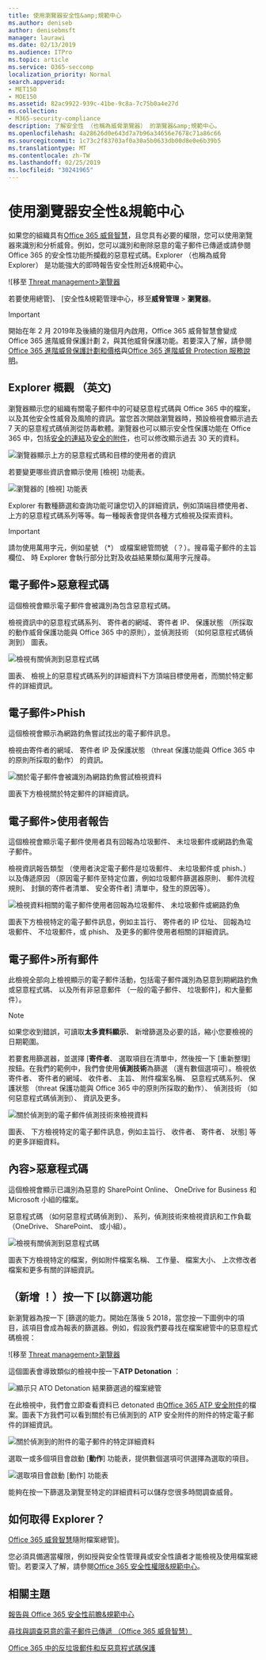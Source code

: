 ```yaml
---
title: 使用瀏覽器安全性&amp;規範中心
ms.author: deniseb
author: denisebmsft
manager: laurawi
ms.date: 02/13/2019
ms.audience: ITPro
ms.topic: article
ms.service: O365-seccomp
localization_priority: Normal
search.appverid:
- MET150
- MOE150
ms.assetid: 82ac9922-939c-41be-9c8a-7c75b0a4e27d
ms.collection:
- M365-security-compliance
description: 了解安全性 （也稱為威脅瀏覽器） 的瀏覽器&amp;規範中心。
ms.openlocfilehash: 4a28626d0e643d7a7b96a34656e7678c71a86c66
ms.sourcegitcommit: 1c73c2f83703af0a30a5b0633db00d8e0e6b39b5
ms.translationtype: MT
ms.contentlocale: zh-TW
ms.lasthandoff: 02/25/2019
ms.locfileid: "30241965"
---
```

# <a name="use-explorer-in-the-security-amp-compliance-center"></a>使用瀏覽器安全性&amp;規範中心

如果您的組織具有[Office 365 威脅智慧](office-365-ti.md)，且您具有必要的權限，您可以使用瀏覽器來識別和分析威脅。例如，您可以識別和刪除惡意的電子郵件已傳遞或請參閱 Office 365 的安全性功能所攔截的惡意程式碼。Explorer （也稱為威脅 Explorer） 是功能強大的即時報告安全性附近&amp;規範中心。
  
![移至 [Threat management\>瀏覽器](media/cab32fa2-66f1-4ad5-bc1d-2bac4dbeb48c.png)
  
若要使用總管]、 [安全性&amp;規範管理中心，移至**威脅管理** \> **瀏覽器**。

> [!IMPORTANT]
> 開始在年 2 月 2019年及後續的幾個月內啟用，Office 365 威脅智慧會變成 Office 365 進階威脅保護計劃 2，與其他威脅保護功能。若要深入了解，請參閱[Office 365 進階威脅保護計劃和價格](https://products.office.com/exchange/advance-threat-protection)與[Office 365 進階威脅 Protection 服務說明](https://docs.microsoft.com/office365/servicedescriptions/office-365-advanced-threat-protection-service-description)。
      
## <a name="explorer-overview"></a>Explorer 概觀 （英文)

瀏覽器顯示您的組織有關電子郵件中的可疑惡意程式碼與 Office 365 中的檔案，以及其他安全性威脅及風險的資訊。當您首次開啟瀏覽器時，預設檢視會顯示過去 7 天的惡意程式碼偵測從防毒軟體。瀏覽器也可以顯示安全性保護功能在 Office 365 中，包括[安全的連結](atp-safe-links.md)及[安全的附件](atp-safe-attachments.md)，也可以修改顯示過去 30 天的資料。
  
![瀏覽器顯示上方的惡意程式碼和目標的使用者的資訊](media/8e8c1582-d6f4-4521-8591-686a1cb01f7e.png)
  
若要變更哪些資訊會顯示使用 [檢視] 功能表。
  
![瀏覽器的 [檢視] 功能表](media/2bb34f58-555f-4967-ba55-740334ef1f8e.png)
  
Explorer 有數種篩選和查詢功能可讓您切入的詳細資訊，例如頂端目標使用者、 上方的惡意程式碼系列等等。每一種報表會提供各種方式檢視及探索資料。

> [!IMPORTANT]
> 請勿使用萬用字元，例如星號 （*） 或檔案總管問號 （？）。搜尋電子郵件的主旨欄位、 時 Explorer 會執行部分比對及收益結果類似萬用字元搜尋。

## <a name="email--malware"></a>電子郵件\>惡意程式碼

這個檢視會顯示電子郵件會被識別為包含惡意程式碼。  

檢視資訊中的惡意程式碼系列、 寄件者的網域、 寄件者 IP、 保護狀態 （所採取的動作威脅保護功能與 Office 365 中的原則），並偵測技術 （如何惡意程式碼偵測到） 圖表。  

![檢視有關偵測到惡意程式碼](media/d11dc568-b091-4159-b261-df13d76b520b.png)         

圖表、 檢視上的惡意程式碼系列的詳細資料下方頂端目標使用者，而關於特定郵件的詳細資訊。 

## <a name="email--phish"></a>電子郵件\>Phish

這個檢視會顯示為網路釣魚嘗試找出的電子郵件訊息。  

檢視由寄件者的網域、 寄件者 IP 及保護狀態 （threat 保護功能與 Office 365 中的原則所採取的動作） 的資訊。 

![關於電子郵件會被識別為網路釣魚嘗試檢視資料](media/2e3f97fa-2b99-47f9-afd6-216d10633c50.png) 

圖表下方檢視關於特定郵件的詳細資訊。 

## <a name="email--user-reported"></a>電子郵件\>使用者報告

這個檢視會顯示電子郵件使用者具有回報為垃圾郵件、 未垃圾郵件或網路釣魚電子郵件。  

檢視資訊報告類型 （使用者決定電子郵件是垃圾郵件、 未垃圾郵件或 phish、） 以及傳遞原因 （原因電子郵件至特定位置，例如垃圾郵件篩選器原則、 郵件流程規則、 封鎖的寄件者清單、 安全寄件者] 清單中，發生的原因等）。  

![檢視資料相關的電子郵件使用者回報為垃圾郵件、 未垃圾郵件或網路釣魚](media/255acd04-0d07-4b29-82af-5060a60c20ab.png)  

圖表下方檢視特定的電子郵件訊息，例如主旨行、 寄件者的 IP 位址、 回報為垃圾郵件、 不垃圾郵件，或 phish、 及更多的郵件使用者相關的詳細資訊。 

## <a name="email--all-mail"></a>電子郵件\>所有郵件

此檢視全部向上檢視顯示的電子郵件活動，包括電子郵件識別為惡意到期網路釣魚或惡意程式碼、 以及所有非惡意郵件 （一般的電子郵件、 垃圾郵件]，和大量郵件）。 

> [!NOTE]
> 如果您收到錯誤，可讀取**太多資料顯示**、 新增篩選及必要的話，縮小您要檢視的日期範圍。 

若要套用篩選器，並選擇 [**寄件者**、 選取項目在清單中，然後按一下 [重新整理] 按鈕。在我們的範例中，我們會使用**偵測技術**為篩選 （還有數個選項可）。檢視依寄件者、 寄件者的網域、 收件者、 主旨、 附件檔案名稱、 惡意程式碼系列、 保護狀態 （threat 保護功能與 Office 365 中的原則所採取的動作）、 偵測技術 （如何惡意程式碼偵測到）、 資訊及更多。 

![關於偵測到的電子郵件偵測技術來檢視資料](media/0c032eb3-6021-4174-9f06-ff8f30c245ca.png) 

圖表、 下方檢視特定的電子郵件訊息，例如主旨行、 收件者、 寄件者、 狀態] 等的更多詳細資料。 

## <a name="content--malware"></a>內容\>惡意程式碼

這個檢視會顯示已識別為惡意的 SharePoint Online、 OneDrive for Business 和 Microsoft 小組的檔案。

惡意程式碼 （如何惡意程式碼偵測到）、 系列，偵測技術來檢視資訊和工作負載 （OneDrive、 SharePoint、 或小組）。 

![檢視有關偵測到惡意程式碼](media/d11dc568-b091-4159-b261-df13d76b520b.png)  

圖表下方檢視特定的檔案，例如附件檔案名稱、 工作量、 檔案大小、 上次修改者檔案和更多有關的詳細資訊。 
  
## <a name="new-click-to-filter-capabilities"></a>（新增 ！）按一下 [以篩選功能

新瀏覽器為按一下 [篩選的能力。開始在落後 5 2018，當您按一下圖例中的項目，該項目會成為報表的篩選器。例如，假設我們要尋找在檔案總管中的惡意程式碼檢視：
  
![移至 [Threat management\>瀏覽器](media/cab32fa2-66f1-4ad5-bc1d-2bac4dbeb48c.png)
  
這個圖表會導致類似的檢視中按一下**ATP Detonation** ： 
  
![顯示只 ATO Detonation 結果篩選過的檔案總管](media/7241d7dd-27bc-467d-9db8-6e806c49df14.png)
  
在此檢視中，我們會立即查看資料已 detonated 由[Office 365 ATP 安全附件](atp-safe-attachments.md)的檔案。圖表下方我們可以看到關於有已偵測到的 ATP 安全附件的附件的特定電子郵件的詳細資訊。
  
![關於偵測到的附件的電子郵件的特定詳細資料](media/c91fb05c-d1d4-4085-acc6-f7008a415c2a.png)
  
選取一或多個項目會啟動 [**動作**] 功能表，提供數個選項可供選擇為選取的項目。 
  
![選取項目會啟動 [動作] 功能表](media/95f127a4-1b2a-4a76-88b9-096e3ba27d1b.png)
  
能夠在按一下篩選及瀏覽至特定的詳細資料可以儲存您很多時間調查威脅。
  
## <a name="how-do-i-get-explorer"></a>如何取得 Explorer？

[Office 365 威脅智慧](office-365-ti.md)隨附檔案總管]。 

您必須具備適當權限，例如授與安全性管理員或安全性讀者才能檢視及使用檔案總管]。若要深入了解，請參閱[Office 365 安全性權限&amp;規範中心](permissions-in-the-security-and-compliance-center.md)。
  
## <a name="related-topics"></a>相關主題

[報告與 Office 365 安全性前瞻&amp;規範中心](reports-and-insights-in-security-and-compliance.md)
  
[尋找與調查惡意的電子郵件已傳遞 （Office 365 威脅智慧）](investigate-malicious-email-that-was-delivered.md)
  
[Office 365 中的反垃圾郵件和反惡意程式碼保護](anti-spam-and-anti-malware-protection.md)
  

